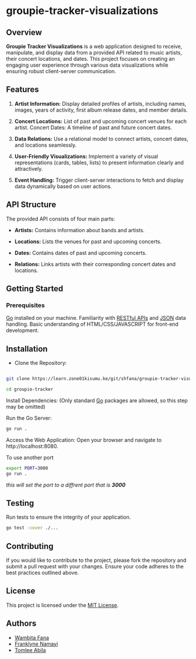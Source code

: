 # groupie-tracker-visualizations

## Overview

**Groupie Tracker Visualizations** is a web application designed to receive, manipulate, and display data from a provided API related to music artists, their concert locations, and dates. This project focuses on creating an engaging user experience through various data visualizations while ensuring robust client-server communication.

## Features

1. **Artist Information:** Display detailed profiles of artists, including names, images, years of activity, first album release dates, and member details.

2. **Concert Locations:** List of past and upcoming concert venues for each artist.
    Concert Dates: A timeline of past and future concert dates.
3. **Data Relations:** Use a relational model to connect artists, concert dates, and locations seamlessly.
4.  **User-Friendly Visualizations:** Implement a variety of visual representations (cards, tables, lists) to present information clearly and attractively.
5. **Event Handling:** Trigger client-server interactions to fetch and display data dynamically based on user actions.

## API Structure

The provided API consists of four main parts:

* **Artists:** Contains information about bands and artists.

* **Locations:** Lists the venues for past and upcoming concerts.

* **Dates:** Contains dates of past and upcoming concerts.

* **Relations:** Links artists with their corresponding concert dates and locations.

## Getting Started

### Prerequisites

[Go](https://go.dev/doc/install) installed on your machine.
    Familiarity with [RESTful APIs](https://aws.amazon.com/what-is/restful-api/) and [JSON](https://developer.mozilla.org/en-US/docs/Learn/JavaScript/Objects/JSON) data handling.
Basic understanding of HTML/CSS/JAVASCRIPT for front-end development.

## Installation

* Clone the Repository:
```bash

git clone https://learn.zone01kisumu.ke/git/shfana/groupie-tracker-visualizations

cd groupie-tracker
```
Install Dependencies: (Only standard [Go](https://go.dev/doc/install) packages are allowed, so this step may be omitted)

Run the Go Server:
``` bash
go run .
```
Access the Web Application: Open your browser and navigate to http://localhost:8080.

To use another port
```sh
export PORT=3000
go run .
 ```
 _this will set the port to a diffrent port that is **3000**_

## Testing

Run tests to ensure the integrity of your application.
```bash
go test -cover ./...
```

## Contributing

If you would like to contribute to the project, please fork the repository and submit a pull request with your changes. Ensure your code adheres to the best practices outlined above.

## License

This project is licensed under the [MIT License](LICENSE). 

## Authors
* [Wambita Fana]()
* [Franklyne Namayi]()
* [Tomlee Abila]()